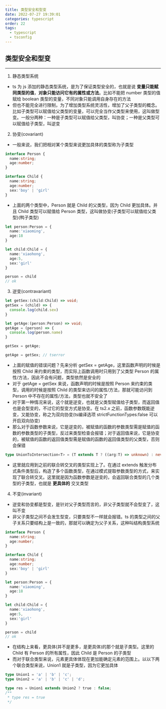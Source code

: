 ```yaml
---
title: 类型安全和型变
date: 2022-07-27 19:39:01
categories: typescript
order: 22
tags:
  - typescript
  - tsconfig
---
```


## 类型安全和型变
---
1. 静态类型系统
- ts 为 js 添加的静态类型系统，是为了保证类型安全的，也就是说 **变量只能赋同类型的值**，**对象只能访问它有的属性或方法**。比如不能把 number 类型的值赋给 boolean 类型的变量，不同对象只能调用自身存在的方法
- 但也不能完全进行限制，为了增加类型系统灵活性，增加了父子类型的概念。比如子类型可以赋值给父类型的变量，可以完全当作父类型来使用，这叫做型变。一般分两种：一种是子类型可以赋值给父类型，叫协变；一种是父类型可以赋值给子类型，叫逆变

2. 协变(covariant)
- 一般来说，我们把相对某个类型来说更加具体的类型称为子类型

```ts
interface Person {
  name:string;
  age:number;
}

interface Child {
  name:string;
  age:number;
  sex:'boy' | 'girl'
}
```
- 上面的两个类型中，Person 就是 Child 的父类型，因为 Child 更加具体。并且 Child 类型可以赋值给 Person 类型，这叫做协变(子类型可以赋值给父类型)(鸭子类型)

```ts
let person:Person = {
  name:'xiaoming',
  age:18
}

let child:Child = {
  name:'xiaohong',
  age:5,
  sex:'girl'
}

person = child
// ok
```

3. 逆变(contravariant)

```ts
let getSex:(child:Child) => void;
getSex = (child) => {
  console.log(child.sex)
}

let getAge:(person:Person) => void;
getAge = (person) => {
  console.log(person.name)
}

getSex = getAge;

getAge = getSex; // tserror
```
- 上面的赋值的错误问题？先来分析 getSex = getAge，这里函数声明的时候是按照 Child 来约束的类型，而实际上函数调用时只用到了父类型 Person 的属性/方法，因此不会有问题，类型依然是安全的
- 对于 getAge = getSex 来说，函数声明的时候是按照 Person 来约束的类型，调用的时候是按照 Child 的类型来访问的属性/方法，那就可能访问到 Person 中不存在的属性/方法，类型也就不安全了
- 对于第一种情况来说，这个就是逆变，也就是父类型赋值给子类型，而返回值也是会型变的，不过它的型变方式是协变。在 ts2.x 之前，函数参数既能逆变，又能协变，称之为双向协变(ts编译选项 strictFunctionTypes:false 可以开启双向协变)
- 那么对于函数参数来说，它是逆变的，被赋值的函数的参数类型需是赋值的函数的参数类型的子类型，反过来类型检查会报错；对于返回值来说，它是协变的，被赋值的函数的返回值类型需是赋值的函数的返回值类型的父类型，否则会保错

```ts
type UnionToIntersection<T> = (T extends T ? ((arg:T) => unknown) : never) extends (arg:infer U) => unknown ? U : never
```
- 这里就应用到之前的联合转交叉的类型实现上了。在通过 extends 触发分布式条件类型后，构造了多个函数类型，在通过模式提取参数类型的方式，来实现了联合转交叉。这里就是因为函数参数是逆变的，会返回联合类型的几个类型的子类型，也就是 **更具体的** 交叉类型

4. 不变(invariant)
- 逆变和协变都是型变，是针对父子类型而言的，非父子类型就不会型变了，这叫不变
- 非父子类型之间不会发生型变，只要类型不一样就会报错。ts 的类型之间的父子关系只要结构上是一致的，那就可以确定为父子关系，这种叫结构类型系统

```ts
interface Person {
  name:string;
  age:number;
}

interface Child {
  name:string;
  age:number;
  sex:'boy' | 'girl'
}

let person:Person = {
  name:'xiaoming',
  age:18
}

let child:Child = {
  name:'xiaohong',
  age:5,
  sex:'girl'
}

person = child
// ok
```
- 在结构上来看，更具体(并不是更多，是更具体)的那个就是子类型。这里的 Child 有 Person 的所有属性，因此 Child 是 Person 的子类型
- 而对于联合类型来说，元素更具体体现在更加能确定元素的范围上。以以下两个联合类型来说，Union1 就是子类型，因为它更加具体

```ts
type Union1 = 'a' | 'b' | 'c';
type Union2 = 'a' | 'b' | 'c' | 'd';

type res = Union1 extends Union2 ? true : false;
/**
 * type res = true
 */
```